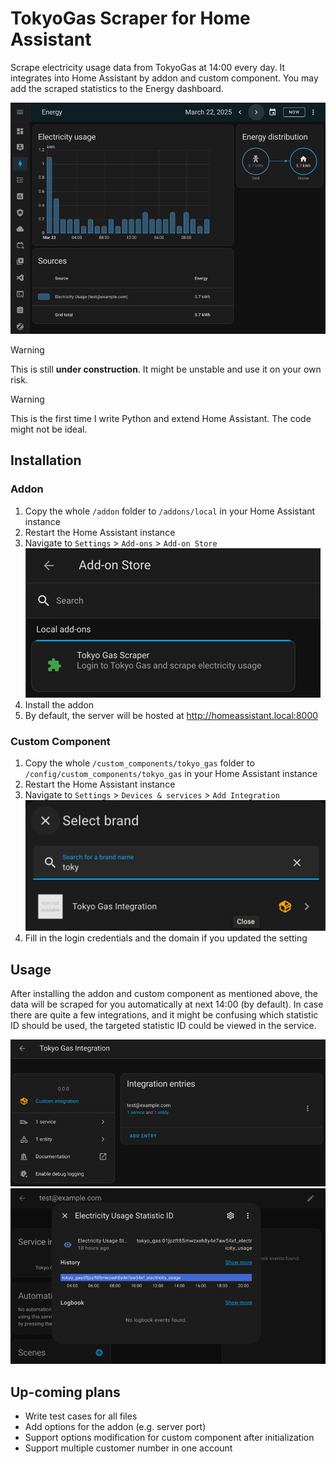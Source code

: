 # TokyoGas Scraper for Home Assistant

Scrape electricity usage data from TokyoGas at 14:00 every day. It integrates 
into Home Assistant by addon and custom component. You may add the scraped 
statistics to the Energy dashboard.

![energy-dashboard](assets/energy-dashboard.png)

> [!WARNING]
> This is still **under construction**. It might be unstable and use it on your
> own risk.

> [!WARNING]
> This is the first time I write Python and extend Home Assistant. The code might
> not be ideal.

## Installation

### Addon

1. Copy the whole `/addon` folder to `/addons/local` in your Home Assistant 
   instance
2. Restart the Home Assistant instance
3. Navigate to `Settings` > `Add-ons` > `Add-on Store` 
   ![addon-store](assets/addon-store.png)
4. Install the addon
5. By default, the server will be hosted at http://homeassistant.local:8000

### Custom Component

1. Copy the whole `/custom_components/tokyo_gas` folder to 
   `/config/custom_components/tokyo_gas` in your Home Assistant instance
2. Restart the Home Assistant instance
3. Navigate to `Settings` > `Devices & services` > `Add Integration`
   ![add-integration](assets/add-integration.png)
4. Fill in the login credentials and the domain if you updated the setting

## Usage

After installing the addon and custom component as mentioned above, the data
will be scraped for you automatically at next 14:00 (by default). In case 
there are quite a few integrations, and it might be confusing which statistic
ID should be used, the targeted statistic ID could be viewed in the service.

![tokyo-gas-service](assets/tokyo-gas-service.png)
![statistic-id](assets/statistic-id.png)

## Up-coming plans

- Write test cases for all files
- Add options for the addon (e.g. server port)
- Support options modification for custom component after initialization
- Support multiple customer number in one account